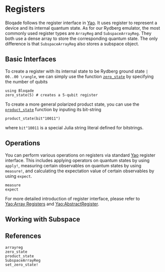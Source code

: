 # Registers

Bloqade follows the register interface in [Yao](https://yaoquantum.org). It uses register to 
represent a device and its internal quantum state.
As for our Rydberg emulator, the most commonly used register types are `ArrayReg`
and `SubspaceArrayReg`. They both use a dense array to store
the corresponding quantum state. The only difference is that `SubspaceArrayReg` also stores
a subspace object.

## Basic Interfaces


To create a register with its internal state to be Rydberg ground state ``| 00..00 \rangle``, we can simply use 
the function [`zero_state`](@ref) by specifying the number of qubits

```@repl registers
using Bloqade
zero_state(5) # creates a 5-qubit register
```

To create a more general polarized product state, you can use the [`product_state`](@ref) function by inputing its bit-string

```@repl registers
product_state(bit"10011")
```
where `bit"10011` is a special Julia string literal defined for bitstrings.



## Operations

You can perform various operations on registers via standard [Yao](https://yaoquantum.org)
register interface. This includes applying operators on quantum states by using `apply!`, measuring certain observables on quantum states by using `measure!`, and
calculating the expectation value of certain observables by using `expect`.

```@docs
measure
expect
```

For more detailed introduction of register interface, please
refer to [Yao:Array Registers](https://docs.yaoquantum.org/dev/man/array_registers.html) and [Yao:AbstractRegister](https://docs.yaoquantum.org/dev/man/registers.html).

## Working with Subspace




## References

```@docs
arrayreg
zero_state
product_state
SubspaceArrayReg
set_zero_state!
```
